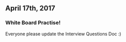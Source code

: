 ## April 17th, 2017

### White Board Practise!

Everyone please update the Interview Questions Doc :)
